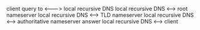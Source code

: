 client query to <---> local recursive DNS
local recursive DNS <--> root nameserver
local recursive DNS <--> TLD nameserver
local recursive DNS <--> authoritative nameserver
answer local recursive DNS <--> client